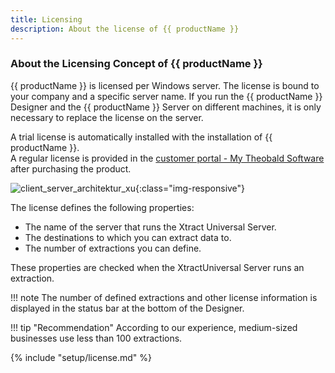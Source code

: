 ```yaml
---
title: Licensing
description: About the license of {{ productName }}
---
```


### About the Licensing Concept of {{ productName }}

{{ productName }} is licensed per Windows server. The license is bound to your company and a specific server name.
If you run the {{ productName }} Designer and the {{ productName }} Server on different machines, it is only necessary to replace the license on the server.

A trial license is automatically installed with the installation of {{ productName }}.<br>
A regular license is provided in the [customer portal - My Theobald Software](https://my.theobald-software.com/) after purchasing the product. 

![client_server_architektur_xu](../../assets/images/documentation/introduction/xu/client_server_architektur_xu.png){:class="img-responsive"}

The license defines the following properties:

- The name of the server that runs the Xtract Universal Server.
- The destinations to which you can extract data to.
- The number of extractions you can define.

These properties are checked when the XtractUniversal Server runs an extraction.

!!! note
	The number of defined extractions and other license information is displayed in the status bar at the bottom of the Designer.

!!! tip "Recommendation" 
	According to our experience, medium-sized businesses use less than 100 extractions.

{% include "setup/license.md" %}



